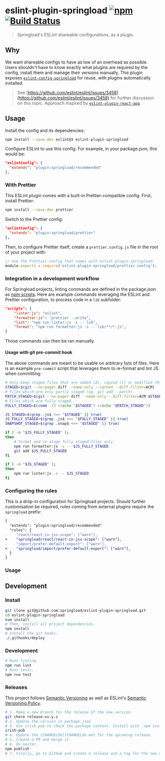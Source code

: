 # eslint-plugin-springload [![npm](https://img.shields.io/npm/v/eslint-plugin-springload.svg?style=flat-square)](https://www.npmjs.com/package/eslint-plugin-springload) [![Build Status](https://travis-ci.org/springload/eslint-plugin-springload.svg?branch=master)](https://travis-ci.org/springload/eslint-plugin-springload)

> Springload's ESLint shareable configurations, as a plugin.

## Why

We want shareable configs to have as low of an overhead as possible. Users shouldn't have to know exactly what plugins are required by the config, install them and manage their versions manually. This plugin exposes [`eslint-config-springload`](https://github.com/springload/eslint-config-springload) for reuse, with plugins automatically installed.

> See [https://github.com/eslint/eslint/issues/3458](https://github.com/eslint/eslint/issues/3458) for further discussion on this topic. Approach inspired by [`eslint-plugin-react-app`](https://github.com/mmazzarolo/eslint-plugin-react-app).

## Usage

Install the config and its dependencies:

```sh
npm install --save-dev eslint@3 eslint-plugin-springload
```

Configure ESLint to use this config. For example, in your package.json, this would be:

```json
"eslintConfig": {
  "extends": "plugin:springload/recommended"
},
```

### With Prettier

This ESLint plugin comes with a built-in Prettier-compatible config. First, install Prettier:

```sh
npm install --save-dev prettier
```

Switch to the Prettier config:

```json
"eslintConfig": {
  "extends": "plugin:springload/prettier"
},
```

Then, to configure Prettier itself, create a `prettier.config.js` file in the root of your project with:

```js
// Use the Prettier config that comes with eslint-plugin-springload.
module.exports = require('eslint-plugin-springload/prettier.config');
```

### Integration in a development workflow

For Springload projects, linting commands are defined in the package.json as [npm scripts](https://docs.npmjs.com/misc/scripts). Here are example commands leveraging the ESLint and Prettier configuration, to process code in a `lib` subfolder:

```json
"scripts": {
    "linter:js": "eslint",
    "formatter:js": "prettier --write",
    "lint": "npm run linter:js -s -- lib",
    "format": "npm run formatter:js -s -- lib/**/*.js",
}
```

Those commands can then be ran manually.

#### Usage with git pre-commit hook

The above commands are meant to be usable on arbitrary lists of files. Here is an example `pre-commit` script that leverages them to re-format and lint JS when committing:

```sh
# Only keep staged files that are added (A), copied (C) or modified (M).
STAGED=$(git --no-pager diff --name-only --cached --diff-filter=ACM)
# Files which are only partly staged (eg. git add --patch).
PATCH_STAGED=$(git --no-pager diff --name-only --diff-filter=ACM $STAGED)
# Files which are fully staged.
FULLY_STAGED=$(comm -23 <(echo "$STAGED") <(echo "$PATCH_STAGED"))

JS_STAGED=$(grep .js$ <<< "$STAGED" || true)
JS_FULLY_STAGED=$(grep .js$ <<< "$FULLY_STAGED" || true)
SNAPSHOT_STAGED=$(grep .snap$ <<< "$STAGED" || true)

if [ -n "$JS_FULLY_STAGED" ];
then
    # Format and re-stage fully staged files only.
    npm run formatter:js -s -- $JS_FULLY_STAGED
    git add $JS_FULLY_STAGED
fi

if [ -n "$JS_STAGED" ];
then
    npm run linter:js -s -- $JS_STAGED
fi
```

### Configuring the rules

This is a drop-in configuration for Springload projects. Should further customisation be required, rules coming from external plugins require the `springload` prefix:

```diff
{
  "extends": "plugin:springload/recommended"
  "rules": {
-    "react/react-in-jsx-scope": ["warn"],
+    "springload/react/react-in-jsx-scope": ["warn"],
-    "import/prefer-default-export": ["warn"],
+    "springload/import/prefer-default-export": ["warn"],
  }
}
```

### Usage

## Development

### Install

```sh
git clone git@github.com:springload/eslint-plugin-springload.git
cd eslint-plugin-springload
nvm install
# Then, install all project dependencies.
npm install
# Install the git hooks.
./.githooks/deploy
```

### Development

```sh
# Runs linting.
npm run lint
# Runs tests.
npm run test
```

### Releases

This project follows [Semantic Versioning](http://semver.org/spec/v2.0.0.html) as well as ESLint's [Semantic Versioning Policy](https://github.com/eslint/eslint#semantic-versioning-policy).

```sh
# 1. Make a new branch for the release of the new version.
git chore release-vx.y.z
# 2. Update the version in package.json
# 3. Use irish-pub to check the package content. Install with `npm install -g` first.
irish-pub
# 4. Update the [CHANGELOG](CHANGELOG.md) for the upcoming release.
# 5. Create a PR and merge it.
# 6. On master,
npm publish
# 7. Finally, go to GitHub and create a release and a tag for the new version.
```
